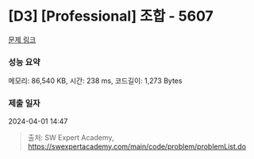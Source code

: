 # [D3] [Professional] 조합 - 5607 

[문제 링크](https://swexpertacademy.com/main/code/problem/problemDetail.do?contestProbId=AWXGKdbqczEDFAUo) 

### 성능 요약

메모리: 86,540 KB, 시간: 238 ms, 코드길이: 1,273 Bytes

### 제출 일자

2024-04-01 14:47



> 출처: SW Expert Academy, https://swexpertacademy.com/main/code/problem/problemList.do